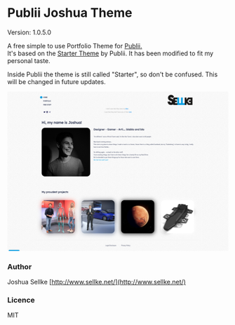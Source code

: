 # Publii Joshua Theme
Version: 1.0.5.0

A free simple to use Portfolio Theme for [Publii.](https://getpublii.com/)  
It's based on the [Starter Theme](https://github.com/GetPublii/theme-Starter) by Publii.
It has been modified to fit my personal taste.

Inside Publii the theme is still called "Starter", so don't be confused.
This will be changed in future updates.

![Theme Preview Screenshot](ThemePreview.png)

### Author
Joshua Sellke [http://www.sellke.net/](http://www.sellke.net/)

### Licence

MIT
